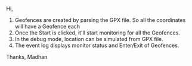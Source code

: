 
Hi,

1. Geofences are created by parsing the GPX file. So all the coordinates will have a Geofence each
2. Once the Start is clicked, it'll start monitoring for all the Geofences.
3. In the debug mode, location can be simulated from GPX file.
4. The event log displays monitor status and Enter/Exit of Geofences.


Thanks,
Madhan
